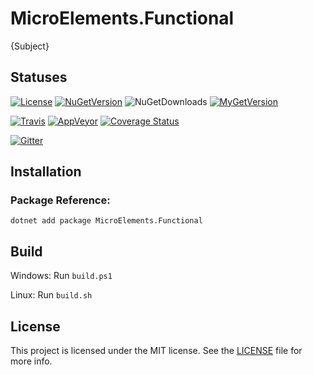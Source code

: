 # MicroElements.Functional
{Subject}

## Statuses
[![License](https://img.shields.io/github/license/micro-elements/MicroElements.Functional.svg)](https://raw.githubusercontent.com/micro-elements/MicroElements.Functional/master/LICENSE)
[![NuGetVersion](https://img.shields.io/nuget/v/MicroElements.Functional.svg)](https://www.nuget.org/packages/MicroElements.Functional)
![NuGetDownloads](https://img.shields.io/nuget/dt/MicroElements.Functional.svg)
[![MyGetVersion](https://img.shields.io/myget/micro-elements/v/MicroElements.Functional.svg)](https://www.myget.org/feed/micro-elements/package/nuget/MicroElements.Functional)

[![Travis](https://img.shields.io/travis/micro-elements/MicroElements.Functional/master.svg?logo=travis)](https://travis-ci.org/micro-elements/MicroElements.Functional)
[![AppVeyor](https://img.shields.io/appveyor/ci/micro-elements/microelements-functional.svg?logo=appveyor)](https://ci.appveyor.com/project/micro-elements/microelements-functional)
[![Coverage Status](https://img.shields.io/coveralls/micro-elements/MicroElements.Functional.svg)](https://coveralls.io/r/micro-elements/MicroElements.Functional)

[![Gitter](https://img.shields.io/gitter/room/micro-elements/MicroElements.Functional.svg)](https://gitter.im/micro-elements/MicroElements.Functional)

## Installation

### Package Reference:

```
dotnet add package MicroElements.Functional
```

## Build
Windows: Run `build.ps1`

Linux: Run `build.sh`

## License
This project is licensed under the MIT license. See the [LICENSE] file for more info.


[LICENSE]: https://raw.githubusercontent.com/micro-elements/MicroElements.Functional/master/LICENSE